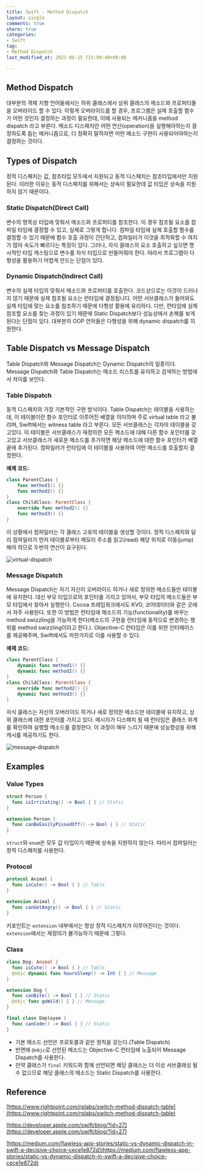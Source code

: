 ```yaml
---
title: Swift - Method Dispatch
layout: single
comments: true
share: true
categories: 
- Swift
tag:
- Method Dispatch
last_modified_at: 2021-06-15 T15:00:40+08:00

---
```


## Method Dispatch

대부분의 객체 지향 언어들에서는 하위 클래스에서 상위 클래스의 메소드와 프로퍼티들을 오버라이드 할 수 있다. 이렇게 오버라이드를 할 경우, 프로그램은 실제 호출할 함수가 어떤 것인지 결정하는 과정이 필요한데, 이때 사용되는 메커니즘을 method dispatch 라고 부른다. 메소드 디스패치란 어떤 연산(operation)을 실행해야하는지 결정하도록 돕는 메커니즘으로, 더 정확히 말하자면 어떤 메소드 구현이 사용되어야하는지 결정하는 것이다.

## Types of Dispatch

정적 디스패치는 값, 참조타입 모두에서 지원되고 동적 디스패치는 참조타입에서만 지원된다. 이러한 이유는 동적 디스패치를 위해서는 상속이 필요한데 값 타입은 상속을 지원하지 않기 때문이다.

### **Static Dispatch(Direct Call)**

변수의 명목상 타입에 맞춰서 메소드와 프로퍼티를 참조한다. 이 경우 참조될 요소를 컴파일 타임에 결정할 수 있고, 실제로 그렇게 합니다. 컴파일 타임에 실제 호출할 함수를 결정할 수 있기 때문에 함수 호출 과정이 간단하고, 컴파일러가 이것을 최적화할 수 여지가 많아 속도가 빠르다는 특징이 있다. 그러나, 자식 클래스의 요소 호출하고 싶으면 명시적인 타입 캐스팅으로 변수를 자식 타입으로 만들어줘야 한다. 따라서 프로그램이 다형성을 활용하기 어렵게 만드는 단점이 있다.

### **Dynamic Dispatch(Indirect Call)**

변수의 실제 타입의 맞춰서 메소드와 프로퍼티를 호출한다. 코드상으로는 이것이 드러나지 않기 때문에 실제 참조될 요소는 런타임에 결정됩니다. 어떤 서브클래스가 들어와도 실제 타입에 맞는 요소를 참조하기 때문에 다형성 활용에 유리하다. 다만, 런타임에 실제 참조할 요소를 찾는 과정이 있기 때문에 Static Dispatch보다 성능상에서 손해를 보게 된다는 단점이 있다. 대부분의 OOP 언어들은 다형성을 위해 dynamic dispatch를 지원한다.

## **Table Dispatch vs** **Message Dispatch**

Table Dispatch와 Message Dispatch는 Dynamic Dispatch의 일종이다. Message Dispatch와 Table Dispatch는 메소드 리스트를 유지하고 검색하는 방법에서 차이를 보인다.

### Table Dispatch

동적 디스패치의 가장 기본적인 구현 방식이다. Table Dispatch는 테이블을 사용하는데, 이 테이블이란 함수 포인터로 이루어진 배열을 의미하며 주로 virtual table 라고 불리며, Swift에서는 witness table 라고 부른다.  모든 서브클래스는 각자의 테이블을 갖고있다. 이 테이블은 서브클래스가 재정의한 모든 메소드에 대해 다른 함수 포인터를 갖고있고 서브클래스가 새로운 메소드를 추가하면 해당 메소드에 대한 함수 포인터가 배열 끝에 추가된다. 컴파일러가 런타임에 이 테이블을 사용하여 어떤 메소드를 호출할지 결정한다.

**예제 코드:**

```swift
class ParentClass {
    func method1() {}
    func method2() {}
}
class ChildClass: ParentClass {
    override func method2() {}
    func method3() {}
}
```

이 상황에서 컴파일러는 각 클래스 고유의 테이블을 생성할 것이다. 정적 디스패치와 달리 컴파일러가 먼저 테이블로부터 메모리 주소를 읽고(read) 해당 위치로 이동(jump)해야 하므로 두번의 연산이 요구된다. 

![virtual-dispatch](https://user-images.githubusercontent.com/48352065/122001317-1d72bf00-cdeb-11eb-83fa-338b84fec648.png)

### Message Dispatch

Message Dispatch는 자기 자신이 오버라이드 하거나 새로 정의한 메소드들만 테이블에 유지한다. 대신 부모 타입으로의 포인터를 가지고 있어서, 부모 타입의 메소드들은 부모 타입에서 찾아서 실행한다. Cocoa 프레임워크에서도 KVO, 코어데이터와 같은 곳에서 자주 사용된다. 또한 이 방법은 런타임에 메소드의 기능(functionality)를 바꾸는 method swizzling을 가능하게 한다(메소드의 구현을 런타임에 동적으로 변경하는 행위를 method swizzling이라고 한다.). Objective-C 런타임은 이를 위한 인터페이스를 제공해주며, Swift에서도 마찬가지로 이를 사용할 수 있다. 

**예제 코드:**

```swift
class ParentClass {
    dynamic func method1() {}
    dynamic func method2() {}
}
class ChildClass: ParentClass {
    override func method2() {}
    dynamic func method3() {}
}
```

자식 클래스는 자신의 오버라이드 하거나 새로 정의한 메소드만 테이블에 유지하고, 상위 클래스에 대한 포인터를 가지고 있다. 메시지가 디스패치 될 때 런타임은 클래스 위계를 확인하여 실행할 메소드를 결정한다. 이 과정이 매우 느리기 때문에 성능향상을 위해 캐시를 제공하기도 한다.

![message-dispatch](https://user-images.githubusercontent.com/48352065/122001313-1ba8fb80-cdeb-11eb-83de-e30cc6102a6c.png)

## **Examples**

### **Value Types**

```swift
struct Person {
  func isIrritating() -> Bool { } // Static
}

extension Person {
  func canBeEasilyPissedOff() -> Bool { } // Static
}
```

`struct`와 `enum`은 모두 값 타입이기 때문에 상속을 지원하지 않는다. 따라서 컴파일러는 정적 디스패치를 사용한다. 

### **Protocol**

```swift
protocol Animal {
  func isCute() -> Bool { } // Table
}

extension Animal {
  func canGetAngry() -> Bool { } // Static
}
```

키포인트는 `extension` 내부에서는 항상 정적 디스패치가 이루어진다는 것이다. `extension`에서는 재정의가 불가능하기 때문에 그렇다.

### **Class**

```swift
class Dog: Animal {
  func isCute() -> Bool { } // Table
  @objc dynamic func hoursSleep() -> Int { } // Message
}

extension Dog {
  func canBite() -> Bool { } // Static
  @objc func goWild() { } // Message
}

final class Employee {
  func canCode() -> Bool { } // Static
}
```

- 기본 메소드 선언은 프로토콜과 같은 원칙을 갖는다.(Table Dispatch)
- 반면에 `@objc`로 선언된 메소드는 Objective-C 런타임에 노출되어 Message Dispatch를 사용한다.
- 만약 클래스가 `final` 키워드와 함께 선언되면 해당 클래스는 더 이상 서브클래싱 될수 없으므로 해당 클래스의 메소드는 Static Dispatch를 사용한다.


## Reference

[https://www.rightpoint.com/rplabs/switch-method-dispatch-table](https://www.rightpoint.com/rplabs/switch-method-dispatch-table)

[https://developer.apple.com/swift/blog/?id=27](https://developer.apple.com/swift/blog/?id=27)

[https://medium.com/flawless-app-stories/static-vs-dynamic-dispatch-in-swift-a-decisive-choice-cece1e872d](https://medium.com/flawless-app-stories/static-vs-dynamic-dispatch-in-swift-a-decisive-choice-cece1e872d)
